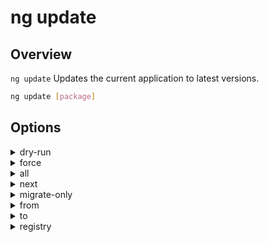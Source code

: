 <!-- Links in /docs/documentation should NOT have `.md` at the end, because they end up in our wiki at release. -->

# ng update

## Overview
`ng update` Updates the current application to latest versions.

```bash
ng update [package]
```

## Options
<details>
  <summary>dry-run</summary>
  <p>
    <code>--dry-run</code> (alias: <code>-d</code>)
  </p>
  <p>
    Run through without making any changes.
  </p>
</details>
<details>
  <summary>force</summary>
  <p>
    <code>--force</code>
  </p>
  <p>
    If false, will error out if installed packages are incompatible with the update.
  </p>
</details>
<details>
  <summary>all</summary>
  <p>
    <code>--all</code>
  </p>
  <p>
    Whether to update all packages in package.json.
  </p>
</details>
<details>
  <summary>next</summary>
  <p>
    <code>--next</code>
  </p>
  <p>
    Use the largest version, including beta and RCs.
  </p>
</details>
<details>
  <summary>migrate-only</summary>
  <p>
    <code>--migrate-only</code>
  </p>
  <p>
    Only perform a migration, does not update the installed version.
  </p>
</details>
<details>
  <summary>from</summary>
  <p>
    <code>--from</code>
  </p>
  <p>
    Version from which to migrate from. Only available with a single package being updated, and only on migration only.
  </p>
</details>
<details>
  <summary>to</summary>
  <p>
    <code>--to</code>
  </p>
  <p>
    Version up to which to apply migrations. Only available with a single package being updated, and only on migrations only. Requires from to be specified. Default to the installed version detected.
  </p>
</details>
<details>
  <summary>registry</summary>
  <p>
    <code>--registry</code>
  </p>
  <p>
    The NPM registry to use.
  </p>
</details>
